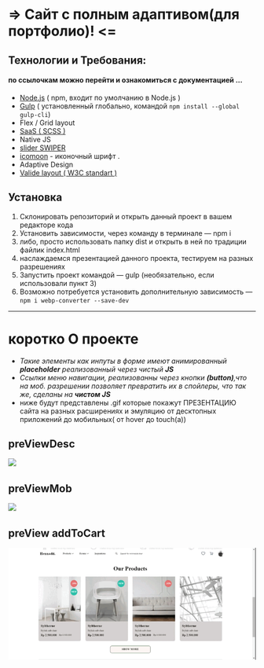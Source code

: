 #               =>  Сайт с полным адаптивом(для портфолио)! <=
## Технологии и Требования: 
#### по ссылочкам можно перейти и ознакомиться с документацией ...
 * [Node.js](https://nodejs.org/en/) ( npm, входит по умолчанию в Node.js )
 * [Gulp](https://gulpjs.com/docs/en/getting-started/quick-start) ( установленный глобально, командой `npm install --global gulp-cli`)
 * Flex / Grid layout
 * [SaaS ( SCSS )](https://sass-scss.ru/guide/)
 * Native JS 
 * [slider SWIPER](https://swiperjs.com/)
 * [icomoon](https://icomoon.io/) - иконочный шрифт .
 * Adaptive Design
 * [Valide layout ( W3C standart )](https://www.w3.org/)
 
## Установка 
1. Склонировать репозиторий и открыть данный проект в вашем редакторе кода
2. Установить зависимости, через команду в терминале — npm i
3. либо, просто использовать папку dist и открыть в ней по традиции файлик index.html
4. наслаждаемся презентацией данного проекта, тестируем на разных разрешениях
5. Запустить проект командой — gulp (необязательно, если использовали пункт 3)
6. Возможно потребуется установить дополнительную зависимость — `npm i webp-converter --save-dev`
***
# коротко О проекте
* _Такие элементы как инпуты в форме имеют анимированный ___placeholder___ реализованный через чистый ___JS____
* _Ссылки меню навигации, реализованны через кнопки __(button)__,что на моб. разрешении позволяет превратить их в спойлеры, что так же, сделаны на ___чистом JS____
* ниже будут представлены .gif которые покажут ПРЕЗЕНТАЦИЮ сайта на разных расширениях и эмуляцию от десктопных приложений до мобильных( от hover до touch(a))
## preViewDesc
 ![](https://github.com/Hennadii-Chikunov/_project_A/blob/main/%23src/img/_prevDesctop.gif)
## preViewMob
 ![](https://github.com/Hennadii-Chikunov/_project_A/blob/main/%23src/img/mob.gif)
 ## preView addToCart
 ![](https://github.com/Hennadii-Chikunov/_project_A/blob/main/%23src/img/AddToCart.gif)
